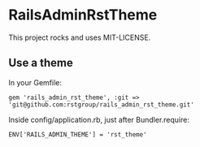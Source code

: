 RailsAdminRstTheme
===================================================

This project rocks and uses MIT-LICENSE.

Use a theme
---------------------------------------------------

In your Gemfile:

```
gem 'rails_admin_rst_theme', :git => 'git@github.com:rstgroup/rails_admin_rst_theme.git'
```

Inside config/application.rb, just after Bundler.require:

```
ENV['RAILS_ADMIN_THEME'] = 'rst_theme'
```
